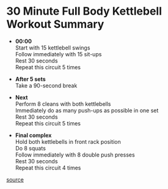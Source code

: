 # 30 Minute Full Body Kettlebell Workout Summary

- **00:00**  
  Start with 15 kettlebell swings  
  Follow immediately with 15 sit-ups  
  Rest 30 seconds  
  Repeat this circuit 5 times  

- **After 5 sets**  
  Take a 90-second break  

- **Next**  
  Perform 8 cleans with both kettlebells  
  Immediately do as many push-ups as possible in one set  
  Rest 30 seconds  
  Repeat this circuit 5 times  

- **Final complex**  
  Hold both kettlebells in front rack position  
  Do 8 squats  
  Follow immediately with 8 double push presses  
  Rest 30 seconds  
  Repeat this circuit 4 times

[source](https://www.youtube.com/shorts/6jBiv8CsBD0)
